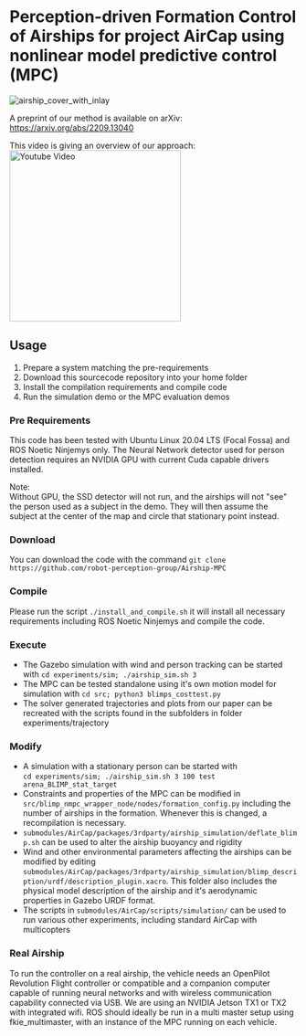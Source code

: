# Perception-driven Formation Control of Airships for project AirCap using nonlinear model predictive control (MPC)
![airship_cover_with_inlay](https://user-images.githubusercontent.com/32105268/192122387-465e4489-5635-44d2-ab37-2071c48651a0.png)

A preprint of our method is available on arXiv: https://arxiv.org/abs/2209.13040

This video is giving an overview of our approach:<br>
[<img src="https://img.youtube.com/vi/ihS0_VRD_kk/0.jpg" width="300" alt="Youtube Video"/>](https://www.youtube.com/watch?v=ihS0_VRD_kk)


## Usage

1. Prepare a system matching the pre-requirements
2. Download this sourcecode repository into your home folder
3. Install the compilation requirements and compile code
4. Run the simulation demo or the MPC evaluation demos

### Pre Requirements

This code has been tested with Ubuntu Linux 20.04 LTS (Focal Fossa) and ROS Noetic Ninjemys only.
The Neural Network detector used for person detection requires an NVIDIA GPU with current Cuda capable drivers installed.

Note:<br>
Without GPU, the SSD detector will not run, and the airships will not "see" the person used as a subject in the demo. They will then assume the subject at the center of the map and circle that stationary point instead.

### Download

You can download the code with the command  ```git clone https://github.com/robot-perception-group/Airship-MPC```

### Compile

Please run the script ```./install_and_compile.sh``` it will install all necessary requirements including ROS Noetic Ninjemys and compile the code.

### Execute

 * The Gazebo simulation with wind and person tracking can be started with ```cd experiments/sim; ./airship_sim.sh 3```
 * The MPC can be tested standalone using it's own motion model for simulation with ```cd src; python3 blimps_costtest.py```
 * The solver generated trajectories and plots from our paper can be recreated with the scripts found in the subfolders in folder experiments/trajectory

### Modify
 * A simulation with a stationary person can be started with <br> ```cd experiments/sim; ./airship_sim.sh 3 100 test arena_BLIMP_stat_target```
 * Constraints and properties of the MPC can be modified in ```src/blimp_nmpc_wrapper_node/nodes/formation_config.py``` including the number of airships in the formation. Whenever this is changed, a recompilation is necessary.
 * ```submodules/AirCap/packages/3rdparty/airship_simulation/deflate_blimp.sh``` can be used to alter the airship buoyancy and rigidity
 * Wind and other environmental parameters affecting the airships can be modified by editing ```submodules/AirCap/packages/3rdparty/airship_simulation/blimp_description/urdf/description_plugin.xacro```. This folder also includes the physical model description of the airship and it's aerodynamic properties in Gazebo URDF format.
 * The scripts in ```submodules/AirCap/scripts/simulation/``` can be used to run various other experiments, including standard AirCap with multicopters

### Real Airship
To run the controller on a real airship, the vehicle needs an OpenPilot Revolution Flight controller or compatible
and a companion computer capable of running neural networks and with wireless communication capability connected via USB. We are using an NVIDIA Jetson TX1 or TX2 with integrated wifi.
ROS should ideally be run in a multi master setup using fkie_multimaster, with an instance of the MPC running on each vehicle.
